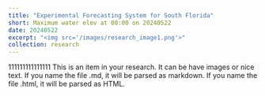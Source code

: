 ```yaml
---
title: "Experimental Forecasting System for South Florida"
short: Maximum water elev at 00:00 on 20240522
date: 20240522
excerpt: "<img src='/images/research_image1.png'>"
collection: research
---
```


111111111111111
This is an item in your research. It can be have images or nice text. If you name the file .md, it will be parsed as markdown. If you name the file .html, it will be parsed as HTML. 
